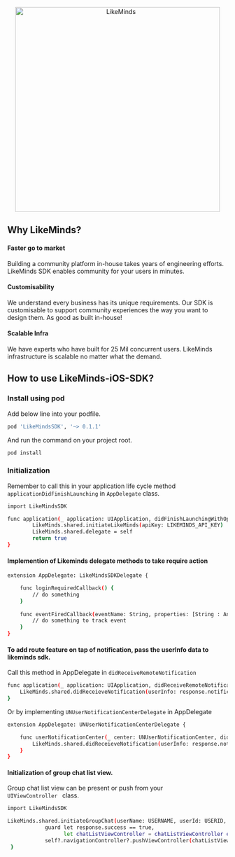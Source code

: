 
<p align="center">
<img src="https://likeminds.community/wp-content/uploads/2021/04/LikeMinds-logo-green.png" alt="LikeMinds" title="LikeMinds" width="468"/>
</p>

## Why LikeMinds?

#### Faster go to market
Building a community platform in-house takes years of engineering efforts. LikeMinds SDK enables community for your users in minutes.

#### Customisability
We understand every business has its unique requirements. Our SDK is customisable to support community experiences the way you want to design them. As good as built in-house!

#### Scalable Infra
We have experts who have built for 25 Mil concurrent users. LikeMinds infrastructure is scalable no matter what the demand.

## How to use LikeMinds-iOS-SDK?

### Install using pod

Add below line into your podfile.

```sh
pod 'LikeMindsSDK', '~> 0.1.1'
```
And run the command on your project root.

```sh
pod install
```

### Initialization

Remember to call this in your application life cycle method <code>applicationDidFinishLaunching</code> in <code>AppDelegate</code> class.


```sh
import LikeMindsSDK

func application(_ application: UIApplication, didFinishLaunchingWithOptions launchOptions: [UIApplication.LaunchOptionsKey: Any]?) -> Bool {
        LikeMinds.shared.initiateLikeMinds(apiKey: LIKEMINDS_API_KEY)
        LikeMinds.shared.delegate = self
        return true
}
```
#### Implemention of Likeminds delegate methods to take require action

```sh
extension AppDelegate: LikeMindsSDKDelegate {

    func loginRequiredCallback() {
        // do something
    }
    
    func eventFiredCallback(eventName: String, properties: [String : Any]) {
        // do something to track event
    }
}
```
#### To add route feature on tap of notification, pass the userInfo data to likeminds sdk.

Call this method in AppDelegate in <code>didReceiveRemoteNotification</code>

```sh
func application(_ application: UIApplication, didReceiveRemoteNotification userInfo: [AnyHashable : Any]) {
    LikeMinds.shared.didReceieveNotification(userInfo: response.notification.request.content.userInfo)
}
```

Or by implementing <code>UNUserNotificationCenterDelegate</code> in AppDelegate

```sh
extension AppDelegate: UNUserNotificationCenterDelegate {

    func userNotificationCenter(_ center: UNUserNotificationCenter, didReceive response: UNNotificationResponse) async {
        LikeMinds.shared.didReceieveNotification(userInfo: response.notification.request.content.userInfo)
    }
}
```

#### Initialization of group chat list view.

Group chat list view can be present or push from your <code> UIViewController </code> class.

```sh
import LikeMindsSDK

LikeMinds.shared.initiateGroupChat(userName: USERNAME, userId: USERID, isGuest: true|false) { [weak self] response, chatListViewController in
            guard let response.success == true,
                  let chatListViewController = chatListViewController else { return }
            self?.navigationController?.pushViewController(chatListViewController, animated: true)
 }
```


